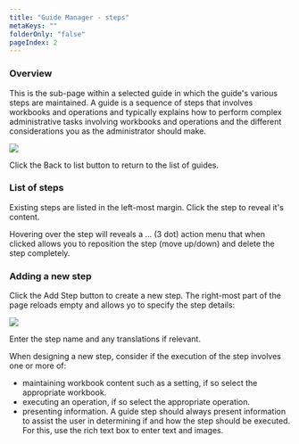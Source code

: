 ```yaml
---
title: "Guide Manager - steps"
metaKeys: ""
folderOnly: "false"
pageIndex: 2
---
```

### Overview
This is the sub-page within a selected guide in which the guide's various steps are maintained. A guide is a sequence of steps that involves workbooks and operations and typically explains how to perform complex administrative tasks involving workbooks and operations and the different considerations you as the administrator should make.
<br/>

![](https://profitbasedocs.blob.core.windows.net/enduserhelp/images/GuideManagerSteps.JPG)<br/>

Click the Back to list button to return to the list of guides.<br/>

### List of steps

Existing steps are listed in the left-most margin. Click the step to reveal it's content.<br/>

Hovering over the step will reveals a ... (3 dot) action menu that when clicked allows you to reposition the step (move up/down) and delete the step completely.<br/>

### Adding a new step

Click the Add Step button to create a new step. The right-most part of the page reloads empty and allows yo to specify the step details:<br/>

![](https://profitbasedocs.blob.core.windows.net/enduserhelp/images/GuideManagerStepDetails.JPG)<br/>

Enter the step name and any translations if relevant.<br/>

When designing a new step, consider if the execution of the step involves one or more of:<br/>

- maintaining workbook content such as a setting, if so select the appropriate workbook.
- executing an operation, if so select the appropriate operation.
- presenting information. A guide step should always present information to assist the user in determining if and how the step should be executed. For this, use the rich text box to enter text and images.

